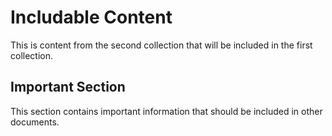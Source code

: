 # Includable Content

This is content from the second collection that will be included in the first collection.

## Important Section

This section contains important information that should be included in other documents.
